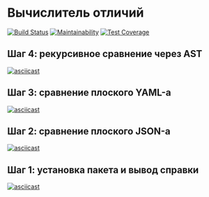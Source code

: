 # Вычислитель отличий

[![Build Status](https://travis-ci.org/amiskov/project-lvl2-s459.svg?branch=master)](https://travis-ci.org/amiskov/project-lvl2-s459)
[![Maintainability](https://api.codeclimate.com/v1/badges/b8ef6f8760e0a778f9d3/maintainability)](https://codeclimate.com/github/amiskov/project-lvl2-s459/maintainability)
[![Test Coverage](https://api.codeclimate.com/v1/badges/b8ef6f8760e0a778f9d3/test_coverage)](https://codeclimate.com/github/amiskov/project-lvl2-s459/test_coverage)

## Шаг 4: рекурсивное сравнение через AST
[![asciicast](https://asciinema.org/a/oEwawASYdMG2dlgqBrDjVn5xC.svg)](https://asciinema.org/a/oEwawASYdMG2dlgqBrDjVn5xC)

## Шаг 3: сравнение плоского YAML-а
[![asciicast](https://asciinema.org/a/lVvvgfhJJAoCYvERkcvGc5GuZ.svg)](https://asciinema.org/a/lVvvgfhJJAoCYvERkcvGc5GuZ)

## Шаг 2: сравнение плоского JSON-а
[![asciicast](https://asciinema.org/a/3aXdoG8HqPcgkJl2CCmHEx4o1.svg)](https://asciinema.org/a/3aXdoG8HqPcgkJl2CCmHEx4o1)

## Шаг 1: установка пакета и вывод справки
[![asciicast](https://asciinema.org/a/5XEpOHJFSUkuV28kmp3AYsQTl.svg)](https://asciinema.org/a/5XEpOHJFSUkuV28kmp3AYsQTl)
